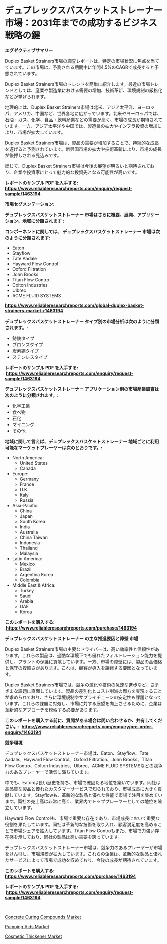 <p><h1>デュプレックスバスケットストレーナー市場：2031年までの成功するビジネス戦略の鍵</h1></p><p><strong>エグゼクティブサマリー</strong></p>
<p><p>Duplex Basket Strainers市場の調査レポートは、特定の市場状況に焦点を当てています。この市場は、予測される期間中に年間4.5%のCAGRで成長すると予想されています。</p><p>Duplex Basket Strainers市場のトレンドを簡単に紹介します。最近の市場トレンドとしては、産業や製造業における需要の増加、技術革新、環境規制の厳格化などが挙げられます。</p><p>地理的には、Duplex Basket Strainers市場は北米、アジア太平洋、ヨーロッパ、アメリカ、中国など、世界各地に広がっています。北米やヨーロッパでは、石油・ガス、化学、食品・飲料産業などの需要が高く、市場の成長が期待されています。一方、アジア太平洋や中国では、製造業の拡大やインフラ投資の増加により、市場が拡大しています。</p><p>Duplex Basket Strainers市場は、製品の需要が増加することで、持続的な成長を遂げると予測されています。新興国市場の拡大や技術革新により、市場の成長が後押しされる見込みです。</p><p>総じて、Duplex Basket Strainers市場は今後の展望が明るいと期待されており、企業や投資家にとって魅力的な投資先となる可能性が高いです。</p></p>
<p><strong>レポートのサンプル PDF を入手する: <a href="https://www.reliableresearchreports.com/enquiry/request-sample/1463194">https://www.reliableresearchreports.com/enquiry/request-sample/1463194</a></strong></p>
<p><strong>市場セグメンテーション:</strong></p>
<p><strong> デュプレックスバスケットストレーナー 市場はさらに概要、展開、アプリケーション、地域に分類されます :</strong></p>
<p><strong>コンポーネントに関しては、 デュプレックスバスケットストレーナー 市場は次のように分類されます: &nbsp;</strong></p>
<p><ul><li>Eaton</li><li>Stayflow</li><li>Tate Aadale</li><li>Hayward Flow Control</li><li>Oxford Filtration</li><li>John Brooks</li><li>Titan Flow Contro</li><li>Colton Industries</li><li>Ulbrec</li><li>ACME FLUID SYSTEMS</li></ul></p>
<p><strong><a href="https://www.reliableresearchreports.com/global-duplex-basket-strainers-market-r1463194">https://www.reliableresearchreports.com/global-duplex-basket-strainers-market-r1463194</a></strong></p>
<p><strong> デュプレックスバスケットストレーナー タイプ別の市場分析は次のように分類されます。:</strong></p>
<p><ul><li>鋳鉄タイプ</li><li>ブロンズタイプ</li><li>炭素鋼タイプ</li><li>ステンレスタイプ</li></ul></p>
<p><strong>レポートのサンプル PDF を入手する: &nbsp;<a href="https://www.reliableresearchreports.com/enquiry/request-sample/1463194">https://www.reliableresearchreports.com/enquiry/request-sample/1463194</a></strong></p>
<p><strong> デュプレックスバスケットストレーナー アプリケーション別の市場産業調査は次のように分類されます。:</strong></p>
<p><ul><li>化学工業</li><li>食べ物</li><li>石化</li><li>マイニング</li><li>その他</li></ul></p>
<p><strong>地域に関して言えば、デュプレックスバスケットストレーナー 地域ごとに利用可能なマーケットプレーヤーは次のとおりです。:</strong></p>
<p><ul>
    <li>
        North America:
        <ul>
            <li>United States</li>
            <li>Canada</li>
        </ul>
    </li>
    <li>
        Europe:
        <ul>
            <li>Germany</li>
            <li>France</li>
            <li>U.K.</li>
            <li>Italy</li>
            <li>Russia</li>
        </ul>
    </li>
    <li>
        Asia-Pacific:
        <ul>
            <li>China</li>
            <li>Japan</li>
            <li>South Korea</li>
            <li>India</li>
            <li>Australia</li>
            <li>China Taiwan</li>
            <li>Indonesia</li>
            <li>Thailand</li>
            <li>Malaysia</li>
        </ul>
    </li>
    <li>
        Latin America:
        <ul>
            <li>Mexico</li>
            <li>Brazil</li>
            <li>Argentina Korea</li>
            <li>Colombia</li>
        </ul>
    </li>
    <li>
        Middle East & Africa:
        <ul>
            <li>Turkey</li>
            <li>Saudi</li>
            <li>Arabia</li>
            <li>UAE</li>
            <li>Korea</li>
        </ul>
    </li>
    </ul></p>
<p><strong>このレポートを購入する: &nbsp;<a href="https://www.reliableresearchreports.com/purchase/1463194">https://www.reliableresearchreports.com/purchase/1463194</a></strong></p>
<p><strong>デュプレックスバスケットストレーナー の主な推進要因と障壁 市場</strong></p>
<p><p>Duplex Basket Strainers市場の主要なドライバーは、高い効率性と信頼性があります。これらの製品は、過酷な環境下でも優れたフィルトレーション能力を提供し、プラントの保護に貢献しています。一方、市場の障壁には、製品の高価格と保守の複雑さがあります。これは、顧客が導入を躊躇する要因となっています。</p><p>Duplex Basket Strainers市場では、競争の激化や技術の急速な進歩など、さまざまな課題に直面しています。製品の差別化とコスト削減の両方を実現することが求められており、さらに環境規制やサプライチェーンの安定性も課題となっています。これらの課題に対処し、市場に対する展望を向上させるために、企業は革新的なアプローチを模索する必要があります。</p></p>
<p><strong>このレポートを購入する前に、質問がある場合は問い合わせるか、共有してください。:&nbsp; <a href="https://www.reliableresearchreports.com/enquiry/pre-order-enquiry/1463194">https://www.reliableresearchreports.com/enquiry/pre-order-enquiry/1463194</a></strong></p>
<p><strong>競争環境</strong></p>
<p><p>デュプレックスバスケットストレーナー市場は、Eaton、Stayflow、Tate Aadale、Hayward Flow Control、Oxford Filtration、John Brooks、Titan Flow Contro、Colton Industries、Ulbrec、ACME FLUID SYSTEMSなどの競争力のあるプレーヤーで活気に満ちています。</p><p>中でも、Eatonは長い歴史を持ち、市場で確固たる地位を築いています。同社は高品質な製品と優れたカスタマーサービスで知られており、市場成長に大きく貢献しています。Stayflowも、革新的な製品と優れた性能で市場で注目を集めています。両社の売上高は非常に高く、業界内でトッププレーヤーとしての地位を確立しています。</p><p>Hayward Flow Controlも、市場で重要な存在であり、市場成長において重要な役割を果たしています。同社は革新的な技術を取り入れ、顧客満足度を高めることで市場シェアを拡大しています。Titan Flow Controもまた、市場で力強い存在感を示しており、同社の製品は高い需要を誇っています。</p><p>デュプレックスバスケットストレーナー市場は、競争力のあるプレーヤーが市場をけん引し、市場規模が拡大しています。これらの企業は、革新的な製品と優れたサービスによって市場で成功を収めており、今後の成長が期待されています。</p></p>
<p><strong>このレポートを購入する: &nbsp; <a href="https://www.reliableresearchreports.com/purchase/1463194">https://www.reliableresearchreports.com/purchase/1463194</a></strong></p>
<p><strong>レポートのサンプル PDF を入手する: &nbsp;<a href="https://www.reliableresearchreports.com/enquiry/request-sample/1463194">https://www.reliableresearchreports.com/enquiry/request-sample/1463194</a></strong><strong></strong></p>
<p>&nbsp;</p>
<p><p><a href="https://www.linkedin.com/pulse/concrete-curing-compounds-market-insights-players-forecast-till-ylanc?trackingId=GtHYX4kmsehYcvYYQon%2FFA%3D%3D">Concrete Curing Compounds Market</a></p><p><a href="https://www.linkedin.com/pulse/pumping-aids-market-research-report-provides-thorough-industry-iqu9c?trackingId=DMQse5nRyIfTEqXZ2hFZUg%3D%3D">Pumping Aids Market</a></p><p><a href="https://www.linkedin.com/pulse/global-cosmetic-thickener-market-types-applications-major-players-l8hkf?trackingId=HZAhM84Mug4tqoCQY2sIAg%3D%3D">Cosmetic Thickener Market</a></p></p>